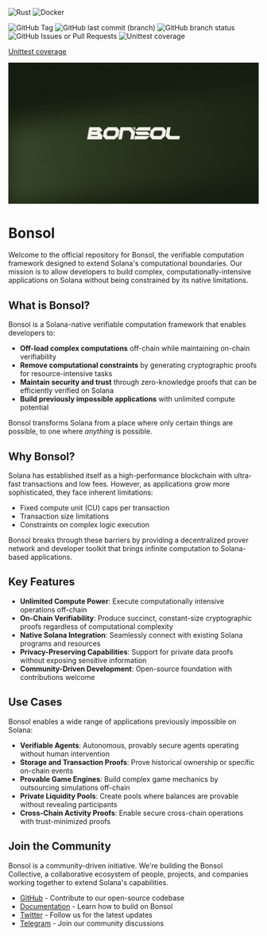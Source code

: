 ![Rust](https://img.shields.io/badge/rust-%23000000.svg?style=for-the-badge&logo=rust&logoColor=white) ![Docker](https://img.shields.io/badge/docker-%230db7ed.svg?style=for-the-badge&logo=docker&logoColor=white)

![GitHub Tag](https://img.shields.io/github/v/tag/bonsol-collective/bonsol) ![GitHub last commit (branch)](https://img.shields.io/github/last-commit/bonsol-collective/bonsol/main)
![GitHub branch status](https://img.shields.io/github/checks-status/bonsol-collective/bonsol/main) ![GitHub Issues or Pull Requests](https://img.shields.io/github/issues/bonsol-collective/bonsol) ![Unittest coverage](https://bonsol-collective.github.io/bonsol/badges/flat_square.svg)

[Unittest coverage](https://bonsol-collective.github.io/bonsol/)


![bonsol-header](gitbook/.gitbook/assets/bonsol.png)

# Bonsol

Welcome to the official repository for Bonsol, the verifiable computation framework designed to extend Solana's computational boundaries. Our mission is to allow developers to build complex, computationally-intensive applications on Solana without being constrained by its native limitations.

## What is Bonsol?

Bonsol is a Solana-native verifiable computation framework that enables developers to:

* **Off-load complex computations** off-chain while maintaining on-chain verifiability
* **Remove computational constraints** by generating cryptographic proofs for resource-intensive tasks
* **Maintain security and trust** through zero-knowledge proofs that can be efficiently verified on Solana
* **Build previously impossible applications** with unlimited compute potential

Bonsol transforms Solana from a place where only certain things are possible, to one where _anything_ is possible.

## Why Bonsol?

Solana has established itself as a high-performance blockchain with ultra-fast transactions and low fees. However, as applications grow more sophisticated, they face inherent limitations:

* Fixed compute unit (CU) caps per transaction
* Transaction size limitations
* Constraints on complex logic execution

Bonsol breaks through these barriers by providing a decentralized prover network and developer toolkit that brings infinite computation to Solana-based applications.

## Key Features

* **Unlimited Compute Power**: Execute computationally intensive operations off-chain
* **On-Chain Verifiability**: Produce succinct, constant-size cryptographic proofs regardless of computational complexity
* **Native Solana Integration**: Seamlessly connect with existing Solana programs and resources
* **Privacy-Preserving Capabilities**: Support for private data proofs without exposing sensitive information
* **Community-Driven Development**: Open-source foundation with contributions welcome

## Use Cases

Bonsol enables a wide range of applications previously impossible on Solana:

* **Verifiable Agents**: Autonomous, provably secure agents operating without human intervention
* **Storage and Transaction Proofs**: Prove historical ownership or specific on-chain events
* **Provable Game Engines**: Build complex game mechanics by outsourcing simulations off-chain
* **Private Liquidity Pools**: Create pools where balances are provable without revealing participants
* **Cross-Chain Activity Proofs**: Enable secure cross-chain operations with trust-minimized proofs

## Join the Community

Bonsol is a community-driven initiative. We're building the Bonsol Collective, a collaborative ecosystem of people, projects, and companies working together to extend Solana's capabilities.

* [GitHub](https://github.com/bonsol-collective/bonsol/) - Contribute to our open-source codebase
* [Documentation](https://bonsol.gitbook.io/docs) - Learn how to build on Bonsol
* [Twitter](https://x.com/Bonsol_Labs) - Follow us for the latest updates
* [Telegram](https://t.me/bonsolsh) - Join our community discussions
